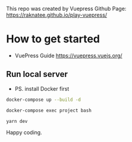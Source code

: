 This repo was created by Vuepress
Github Page: https://raknatee.github.io/play-vuepress/

# How to get started

- VuePress Guide https://vuepress.vuejs.org/

## Run local server
- PS. install Docker first

```sh
docker-compose up --build -d
```
```sh
docker-compose exec project bash
```
```sh
yarn dev
```

Happy coding.